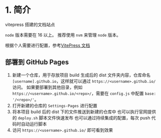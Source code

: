 # 1. 简介

vitepress 搭建的文档站点

`node` 版本需要在 16 以上。 推荐使用 `nvm` 来管理 `node` 版本。

根据个人需要进行配置，参考[VitePress 文档](https://vitepress.dev/reference/site-config)

## 部署到 GitHub Pages

1. 新建一个仓库，用于存放项目 build 生成后的 dist 文件夹内容，仓库命名 `[username].github.io`，这样就可以通过 `https://<username>.github.io/` 访问。
如果要部署到其他目录，例如 `https://<username>.github.io/<repo>/`，需要在 `config.js` 中配置 `base: '/<repo>/'`。
2. 打开新建的仓库的 `Settings-Pages` 进行配置
3. 将本项目 build 后的 dist 下的文件推送到新建的仓库中
也可以执行官网提供的 `deploy.sh` 脚本文件快速发布
也可以通过持续集成的配置，每次 push 代码时自动运行脚本
4. 访问 `https://<username>.github.io/` 即可看到效果
